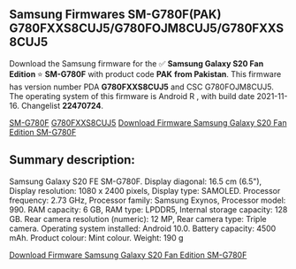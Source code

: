 <h2>Samsung Firmwares SM-G780F(PAK) G780FXXS8CUJ5/G780FOJM8CUJ5/G780FXXS8CUJ5</h2>
Download the Samsung firmware for the ✅ <strong>Samsung Galaxy S20 Fan Edition </strong> ⭐ <strong>SM-G780F</strong> with product code <strong>PAK</strong> <strong> from Pakistan</strong>. This firmware has version number PDA <strong>G780FXXS8CUJ5</strong> and CSC G780FOJM8CUJ5. The operating system of this firmware is Android R , with build date 2021-11-16. Changelist <strong>22470724</strong>.


[SM-G780F](https://samfirm.shop/samsung/model/SM-G780F)
[G780FXXS8CUJ5](https://samfirm.shop/samsung/pda/G780FXXS8CUJ5)
[Download Firmware Samsung Galaxy S20 Fan Edition SM-G780F](https://samfirm.shop/samsung/firmware/474468)
<h2>Summary description:</h2>
<p>Samsung Galaxy S20 FE SM-G780F. Display diagonal: 16.5 cm (6.5"), Display resolution: 1080 x 2400 pixels, Display type: SAMOLED. Processor frequency: 2.73 GHz, Processor family: Samsung Exynos, Processor model: 990. RAM capacity: 6 GB, RAM type: LPDDR5, Internal storage capacity: 128 GB. Rear camera resolution (numeric): 12 MP, Rear camera type: Triple camera. Operating system installed: Android 10.0. Battery capacity: 4500 mAh. Product colour: Mint colour. Weight: 190 g</p>


[Download Firmware Samsung Galaxy S20 Fan Edition SM-G780F](https://samfirm.shop/samsung/firmware/474468)
